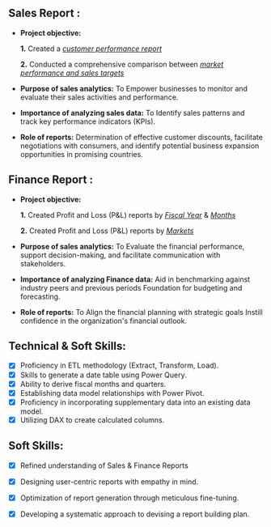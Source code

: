## Sales Report :


- **Project objective:** 

    **1.** Created a _[customer performance report](https://github.com/krsom/Excel-sales-analytics/blob/main/Customer%20Performance%20Report.pdf)_ 

    **2.** Conducted a comprehensive comparison between _[market performance and sales targets](https://github.com/krsom/Excel-sales-analytics/blob/main/Market%20Performance%20vs%20Target%20Report.pdf)_

- **Purpose of sales analytics:** To Empower businesses to monitor and evaluate their sales activities and performance.

- **Importance of analyzing sales data:** To Identify sales patterns and track key performance indicators (KPIs).

- **Role of reports:** Determination of effective customer discounts, facilitate negotiations with consumers, and identify potential business expansion opportunities in promising countries.


## Finance Report :

- **Project objective:** 

    **1.** Created Profit and Loss (P&L) reports by _[Fiscal Year](https://github.com/krsom/Excel-sales-analytics/blob/main/P%26L%20Statement%20by%20Fiscal%20Year.pdf)_ & _[Months]()_ 

   **2.** Created Profit and Loss (P&L) reports by _[Markets](https://github.com/krsom/Excel-sales-analytics/blob/main/P%26L%20Statement%20by%20Markets.pdf)_

- **Purpose of sales analytics:** To Evaluate the financial performance, support decision-making, and facilitate communication with stakeholders.

- **Importance of analyzing Finance data:** Aid in benchmarking against industry peers and previous periods Foundation for budgeting and forecasting.

- **Role of reports:** To Align the financial planning with strategic goals Instill confidence in the organization's financial outlook.


## Technical & Soft Skills:
- [x]	Proficiency in ETL methodology (Extract, Transform, Load).
- [x]	Skills to generate a date table using Power Query.
- [x]	Ability to derive fiscal months and quarters.
- [x]	Establishing data model relationships with Power Pivot.
- [x]	Proficiency in incorporating supplementary data into an existing data model.
- [x]	Utilizing DAX to create calculated columns.

## Soft Skills:
- [x]	Refined understanding of Sales & Finance Reports
- [x]	Designing user-centric reports with empathy in mind.
- [x]	Optimization of report generation through meticulous fine-tuning.
- [x]	Developing a systematic approach to devising a report building plan.

